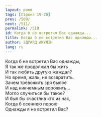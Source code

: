 ```yaml
---
layout: poem
tags: [Лірыка 19-20]
prev: /509/
next: /511/
permalink: /510
id: Когда б не встретил Вас однажды...
title: Когда б не встретил Вас однажды...
author: ЭДУАРД АКУЛІН
lang: ru
---
```



Когда б не встретил Вас однажды,  
Я так же продолжал бы жить  
И так любить другую жаждал?  
Но время, жаль, не возвратить.  
Зачем тревожить зря былое  
И над никчемным ворожить...  
Могло случиться бы такое?  
И был бы счастлив кто из нас,  
Когда б осеннею порою  
Однажды я не встретил Вас?  
